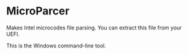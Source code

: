 # MicroParcer
Makes Intel microcodes file parsing. You can extract this file from your UEFI.

This is the Windows command-line tool.
